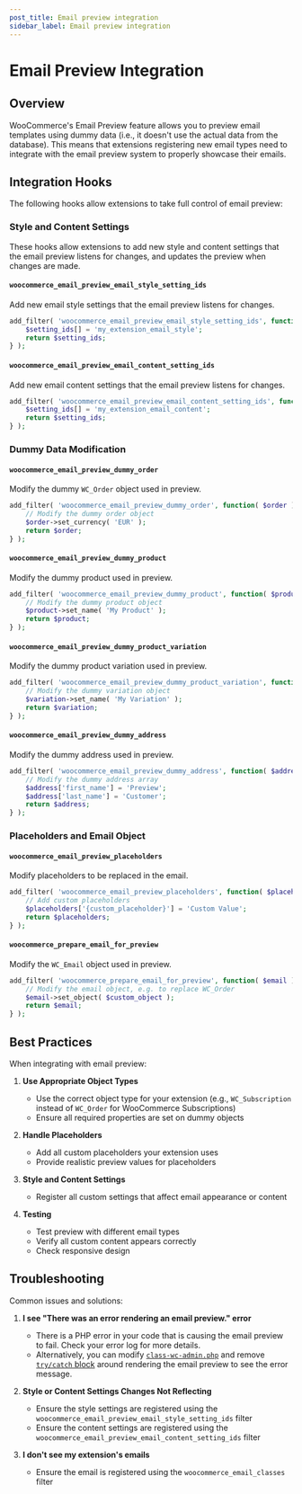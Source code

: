 ```yaml
---
post_title: Email preview integration
sidebar_label: Email preview integration
---
```


# Email Preview Integration

<!-- markdownlint-disable MD024 -->

## Overview

WooCommerce's Email Preview feature allows you to preview email templates using dummy data (i.e., it doesn't use the actual data from the database). This means that extensions registering new email types need to integrate with the email preview system to properly showcase their emails. 

## Integration Hooks

The following hooks allow extensions to take full control of email preview:

### Style and Content Settings

These hooks allow extensions to add new style and content settings that the email preview listens for changes, and updates the preview when changes are made.

#### `woocommerce_email_preview_email_style_setting_ids`

Add new email style settings that the email preview listens for changes.

```php
add_filter( 'woocommerce_email_preview_email_style_setting_ids', function( $setting_ids ) {
    $setting_ids[] = 'my_extension_email_style';
    return $setting_ids;
} );
```

#### `woocommerce_email_preview_email_content_setting_ids`

Add new email content settings that the email preview listens for changes.

```php
add_filter( 'woocommerce_email_preview_email_content_setting_ids', function( $setting_ids ) {
    $setting_ids[] = 'my_extension_email_content';
    return $setting_ids;
} );
```

### Dummy Data Modification

#### `woocommerce_email_preview_dummy_order`

Modify the dummy `WC_Order` object used in preview.

```php
add_filter( 'woocommerce_email_preview_dummy_order', function( $order ) {
    // Modify the dummy order object
    $order->set_currency( 'EUR' );
    return $order;
} );
```

#### `woocommerce_email_preview_dummy_product`

Modify the dummy product used in preview.

```php
add_filter( 'woocommerce_email_preview_dummy_product', function( $product ) {
    // Modify the dummy product object
    $product->set_name( 'My Product' );
    return $product;
} );
```

#### `woocommerce_email_preview_dummy_product_variation`

Modify the dummy product variation used in preview.

```php
add_filter( 'woocommerce_email_preview_dummy_product_variation', function( $variation ) {
    // Modify the dummy variation object
    $variation->set_name( 'My Variation' );
    return $variation;
} );
```

#### `woocommerce_email_preview_dummy_address`

Modify the dummy address used in preview.

```php
add_filter( 'woocommerce_email_preview_dummy_address', function( $address ) {
    // Modify the dummy address array
    $address['first_name'] = 'Preview';
    $address['last_name'] = 'Customer';
    return $address;
} );
```

### Placeholders and Email Object

#### `woocommerce_email_preview_placeholders`

Modify placeholders to be replaced in the email.

```php
add_filter( 'woocommerce_email_preview_placeholders', function( $placeholders ) {
    // Add custom placeholders
    $placeholders['{custom_placeholder}'] = 'Custom Value';
    return $placeholders;
} );
```

#### `woocommerce_prepare_email_for_preview`

Modify the `WC_Email` object used in preview.

```php
add_filter( 'woocommerce_prepare_email_for_preview', function( $email ) {
    // Modify the email object, e.g. to replace WC_Order
    $email->set_object( $custom_object );
    return $email;
} );
```

## Best Practices

When integrating with email preview:

1. **Use Appropriate Object Types**
   - Use the correct object type for your extension (e.g., `WC_Subscription` instead of `WC_Order` for WooCommerce Subscriptions)
   - Ensure all required properties are set on dummy objects

2. **Handle Placeholders**
   - Add all custom placeholders your extension uses
   - Provide realistic preview values for placeholders

3. **Style and Content Settings**
   - Register all custom settings that affect email appearance or content

4. **Testing**
   - Test preview with different email types
   - Verify all custom content appears correctly
   - Check responsive design

## Troubleshooting

Common issues and solutions:

1. **I see "There was an error rendering an email preview." error**
   - There is a PHP error in your code that is causing the email preview to fail. Check your error log for more details.
   - Alternatively, you can modify [`class-wc-admin.php`](https://github.com/woocommerce/woocommerce/blob/trunk/plugins/woocommerce/includes/admin/class-wc-admin.php) and remove [`try/catch` block](https://github.com/woocommerce/woocommerce/blob/f5310a33fbb160a73ea2de95efe4759c3aa791ea/plugins/woocommerce/includes/admin/class-wc-admin.php#L212-L218) around rendering the email preview to see the error message.

2. **Style or Content Settings Changes Not Reflecting**
   - Ensure the style settings are registered using the `woocommerce_email_preview_email_style_setting_ids` filter
   - Ensure the content settings are registered using the `woocommerce_email_preview_email_content_setting_ids` filter
3. **I don't see my extension's emails**
   - Ensure the email is registered using the `woocommerce_email_classes` filter

